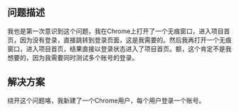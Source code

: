 ## 问题描述

我也是第一次意识到这个问题，我在Chrome上打开了一个无痕窗口，进入项目首页，因为没有登录，直接跳转到登录页面，这是我需要的。然后我再打开一个无痕窗口，进入项目首页，结果直接以登录状态进入了项目首页。额，这个肯定不是我想要的，因为我需要同时测试多个账号的登录。

## 解决方案

绕开这个问题咯，我新建了一个Chrome用户，每个用户登录一个账号。